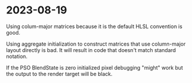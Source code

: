 # 2023-08-19

Using colum-major matrices because it is the default HLSL convention is good.

Using aggregate initialization to construct matrices that use column-major layout directly is bad. It will result in code that doesn't match standard notation.

If the PSO BlendState is zero initialized pixel debugging "might" work but the output to the render target will be black.
